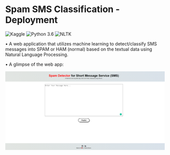 # Spam SMS Classification - Deployment
![Kaggle](https://img.shields.io/badge/Dataset-Kaggle-blue.svg) ![Python 3.6](https://img.shields.io/badge/Python-3.6-brightgreen.svg) ![NLTK](https://img.shields.io/badge/Library-NLTK-orange.svg)

• A web application that utilizes machine learning to detect/classify SMS messages into SPAM or HAM (normal) based on the textual data using Natural Language Processing.

• A glimpse of the web app:

![IMAGE](readme_resources/spam-sms-web-app.png)


